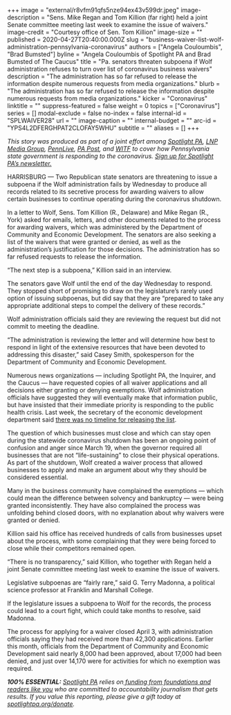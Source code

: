 +++
image = "external/r8vfm91qfs5nze94ex43v599dr.jpeg"
image-description = "Sens. Mike Regan and Tom Killion (far right) held a joint Senate committee meeting last week to examine the issue of waivers."
image-credit = "Courtesy office of Sen. Tom Killion"
image-size = ""
published = 2020-04-27T20:40:00.000Z
slug = "business-waiver-list-wolf-administration-pennsylvania-coronavirus"
authors = ["Angela Couloumbis", "Brad Bumsted"]
byline = "Angela Couloumbis of Spotlight PA and Brad Bumsted of The Caucus"
title = "Pa. senators threaten subpoena if Wolf administration refuses to turn over list of coronavirus business waivers"
description = "The administration has so far refused to release the information despite numerous requests from media organizations."
blurb = "The administration has so far refused to release the information despite numerous requests from media organizations."
kicker = "Coronavirus"
linktitle = ""
suppress-featured = false
weight = 0
topics = ["Coronavirus"]
series = []
modal-exclude = false
no-index = false
internal-id = "SPLWAIVER28"
url = ""
image-caption = ""
internal-budget = ""
arc-id = "YPS4L2DFERGHPAT2CLOFAY5WHU"
subtitle = ""
aliases = []
+++

<i>This story was produced as part of a joint effort among </i><a href="https://www.spotlightpa.org/"><i>Spotlight PA</i></a><i>, </i><a href="https://lancasteronline.com/"><i>LNP Media Group</i></a><i>, </i><a href="https://www.pennlive.com/"><i>PennLive</i></a><i>, </i><a href="https://papost.org/"><i>PA Post</i></a><i>, and </i><a href="https://www.witf.org/"><i>WITF</i></a><i> to cover how Pennsylvania state government is responding to the coronavirus. </i><a href="https://www.spotlightpa.org/newsletters"><i>Sign up for Spotlight PA’s newsletter.</i></a>

HARRISBURG — Two Republican state senators are threatening to issue a subpoena if the Wolf administration fails by Wednesday to produce all records related to its secretive process for awarding waivers to allow certain businesses to continue operating during the coronavirus shutdown.

In a letter to Wolf, Sens. Tom Killion (R., Delaware) and Mike Regan (R., York) asked for emails, letters, and other documents related to the process for awarding waivers, which was administered by the Department of Community and Economic Development. The senators are also seeking a list of the waivers that were granted or denied, as well as the administration’s justification for those decisions. The administration has so far refused requests to release the information.

“The next step is a subpoena,” Killion said in an interview. 

The senators gave Wolf until the end of the day Wednesday to respond. They stopped short of promising to draw on the legislature’s rarely used option of issuing subpoenas, but did say that they are “prepared to take any appropriate additional steps to compel the delivery of these records.”

Wolf administration officials said they are reviewing the request but did not commit to meeting the deadline.

“The administration is reviewing the letter and will determine how best to respond in light of the extensive resources that have been devoted to addressing this disaster,” said Casey Smith, spokesperson for the Department of Community and Economic Development.

<script src="https://www.spotlightpa.org/embed.js" async></script><div data-spl-embed-version="1" data-spl-src="https://www.spotlightpa.org/embeds/cta/?url=https%3A%2F%2Finquirer.zoom.us%2Fwebinar%2Fregister%2F4915877447830%2FWN_eDhAGSRhQJSwzQBA_L6jsQ&eyebrow=UPCOMING%20EVENT&body=Join%20us%20Wednesday%2C%20April%2029%20for%20a%20FREE%20virtual%20Q%26A%20for%20Pennsylvania%20small%20business%20owners%20on%20how%20to%20navigate%20the%20coronavirus%20shutdown.%20Get%20your%20questions%20answered%20by%20our%20expert%20panel%2C%20hosted%20by%20Spotlight%20PA.&cta=RSVP%20NOW"></div>

Numerous news organizations — including Spotlight PA, the Inquirer, and the Caucus — have requested copies of all waiver applications and all decisions either granting or denying exemptions. Wolf administration officials have suggested they will eventually make that information public, but have insisted that their immediate priority is responding to the public health crisis. Last week, the secretary of the economic development department said <a href="https://www.spotlightpa.org/news/2020/04/business-waiver-list-pennsylvania-coronavirus-tom-wolf/" target=_blank>there was no timeline for releasing the list</a>.

The question of which businesses must close and which can stay open during the statewide coronavirus shutdown has been an ongoing point of confusion and anger since March 19, when the governor required all businesses that are not “life-sustaining” to close their physical operations. As part of the shutdown, Wolf created a waiver process that allowed businesses to apply and make an argument about why they should be considered essential.

Many in the business community have complained the exemptions — which could mean the difference between solvency and bankruptcy — were being granted inconsistently. They have also complained the process was unfolding behind closed doors, with no explanation about why waivers were granted or denied.

<script src="https://www.spotlightpa.org/embed.js" async></script><div data-spl-embed-version="1" data-spl-src="https://www.spotlightpa.org/embeds/donate/"></div>

Killion said his office has received hundreds of calls from businesses upset about the process, with some complaining that they were being forced to close while their competitors remained open.

“There is no transparency,” said Killion, who together with Regan held a joint Senate committee meeting last week to examine the issue of waivers.

Legislative subpoenas are “fairly rare,” said G. Terry Madonna, a political science professor at Franklin and Marshall College.

If the legislature issues a subpoena to Wolf for the records, the process could lead to a court fight, which could take months to resolve, said Madonna.

The process for applying for a waiver closed April 3, with administration officials saying they had received more than 42,300 applications. Earlier this month, officials from the Department of Community and Economic Development said nearly 8,000 had been approved, about 17,000 had been denied, and just over 14,170 were for activities for which no exemption was required.

<i><b>100% ESSENTIAL:</b></i> <a href="https://www.spotlightpa.org/"><i>Spotlight PA</i></a><i> relies on</i><a href="https://www.spotlightpa.org/support"><i> funding from foundations and readers like you</i></a><i> who are committed to accountability journalism that gets results. If you value this reporting, please give a gift today at </i><a href="https://www.spotlightpa.org/donate"><i>spotlightpa.org/donate</i></a><i>.</i>
